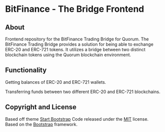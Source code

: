 # BitFinance - The Bridge Frontend

## About

Frontend repository for the BitFinance Trading Bridge for Quorum. The BitFinance Trading Bridge provides a solution for being able to exchange ERC-20 and ERC-721 tokens. It utilizes a bridge between two distinct blockchain tokens using the Quorum blockchain environment.


## Functionality
Getting balances of ERC-20 and ERC-721 wallets.

Transferring funds between two different ERC-20 and ERC-721 blockchains.


## Copyright and License
Based off theme [Start Bootstrap](https://startbootstrap.com)
Code released under the [MIT](https://github.com/BlackrockDigital/startbootstrap-grayscale/blob/gh-pages/LICENSE) license.
Based on the [Bootstrap](http://getbootstrap.com/) framework.

